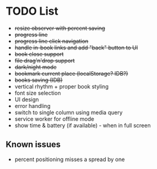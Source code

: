 # TODO List

* ~~resize observer with percent saving~~
* ~~progress line~~
* ~~progress line click navigation~~
* ~~handle in-book links and add "back" button to UI~~
* ~~book close support~~
* ~~file drag'n'drop support~~
* ~~dark/night mode~~
* ~~bookmark current place (localStorage? IDB?)~~
* ~~books saving (IDB)~~
* vertical rhythm + proper book styling
* font size selection
* UI design
* error handling
* switch to single column using media query
* service worker for offline mode
* show time & battery (if available) - when in full screen

## Known issues
* percent positioning misses a spread by one

